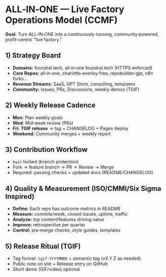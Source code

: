# ALL‑IN‑ONE — Live Factory Operations Model (CCMF)

**Goal:** Turn ALL‑IN‑ONE into a continuously running, community‑powered, profit‑centric “live factory.”

## 1) Strategy Board
- **Domains:** foundral.tech, all‑in‑one.foundral.tech (HTTPS enforced)
- **Core Repos:** all‑in‑one, charlotte‑everley‑free, repobuilder‑gpt, n8n forks…
- **Revenue Streams:** SaaS, GPT Store, consulting, templates
- **Community:** Issues, PRs, Discussions, weekly demos (TGIF)

## 2) Weekly Release Cadence
- **Mon**: Plan weekly goals
- **Wed**: Mid‑week review (PRs)
- **Fri**: **TGIF release** → tag + CHANGELOG + Pages deploy
- **Weekend**: Community merges + weekly report

## 3) Contribution Workflow
- `main` locked (branch protection)
- Fork → feature branch → PR → Review → Merge
- Required: passing checks + updated docs (README/CHANGELOG)

## 4) Quality & Measurement (ISO/CMMI/Six Sigma Inspired)
- **Define:** Each repo has outcome metrics in README
- **Measure:** commits/week, closed issues, uptime, traffic
- **Analyze:** top content/features driving value
- **Improve:** retrospective per quarter
- **Control:** pre‑merge checks, style guides, templates

## 5) Release Ritual (TGIF)
- Tag format: `tgif-YYYYMMDD` + semantic tag (vX.Y.Z as needed)
- Public note on site + Release entry on GitHub
- Short demo (GIF/video) optional
